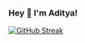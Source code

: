 ### Hey 👋 I'm Aditya!

[![GitHub Streak](https://github-readme-streak-stats.herokuapp.com?user=adityasgit-hub&theme=tokyonight)](https://git.io/streak-stats)

<!--
**adityasgit-hub/adityasgit-hub** is a ✨ _special_ ✨ repository because its `README.md` (this file) appears on your GitHub profile.

Here are some ideas to get you started:

- 🌱 I’m currently learning ...
- 🔭 I’m currently working on ...
- 👯 I’m looking to collaborate on ...
- 🤔 I’m looking for help with ...
- 💬 Ask me about ...
- 📫 How to reach me: ...
- 😄 Pronouns: ...
- ⚡ Fun fact: ...
-->
